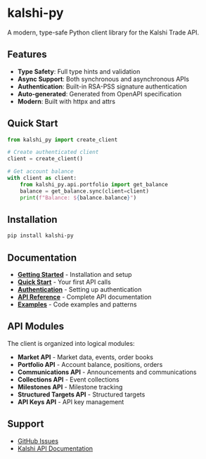 # kalshi-py

A modern, type-safe Python client library for the Kalshi Trade API.

## Features

- **Type Safety**: Full type hints and validation
- **Async Support**: Both synchronous and asynchronous APIs
- **Authentication**: Built-in RSA-PSS signature authentication
- **Auto-generated**: Generated from OpenAPI specification
- **Modern**: Built with httpx and attrs

## Quick Start

```python
from kalshi_py import create_client

# Create authenticated client
client = create_client()

# Get account balance
with client as client:
    from kalshi_py.api.portfolio import get_balance
    balance = get_balance.sync(client=client)
    print(f"Balance: ${balance.balance}")
```

## Installation

```bash
pip install kalshi-py
```

## Documentation

- **[Getting Started](getting-started/installation.md)** - Installation and setup
- **[Quick Start](getting-started/quickstart.md)** - Your first API calls
- **[Authentication](getting-started/authentication.md)** - Setting up authentication
- **[API Reference](api/client.md)** - Complete API documentation
- **[Examples](examples/basic-usage.md)** - Code examples and patterns

## API Modules

The client is organized into logical modules:

- **Market API** - Market data, events, order books
- **Portfolio API** - Account balance, positions, orders
- **Communications API** - Announcements and communications
- **Collections API** - Event collections
- **Milestones API** - Milestone tracking
- **Structured Targets API** - Structured targets
- **API Keys API** - API key management

## Support

- [GitHub Issues](https://github.com/kalshi/kalshi-py/issues)
- [Kalshi API Documentation](https://docs.kalshi.com)

